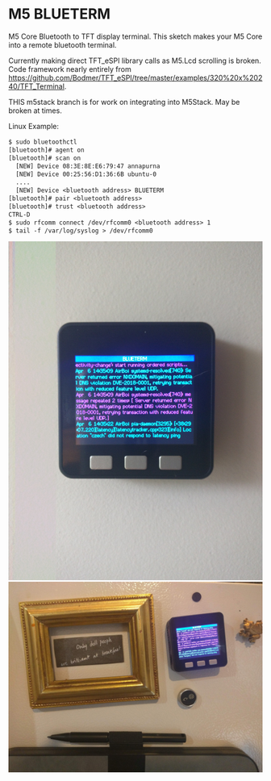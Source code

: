 # M5 BLUETERM
M5 Core Bluetooth to TFT display terminal. This sketch makes your M5 Core into a remote bluetooth terminal.

Currently making direct TFT_eSPI library calls as M5.Lcd scrolling is broken. 
Code framework nearly entirely from https://github.com/Bodmer/TFT_eSPI/tree/master/examples/320%20x%20240/TFT_Terminal. 

THIS m5stack branch is for work on integrating into M5Stack. May be broken at times.

Linux Example:
```
$ sudo bluetoothctl
[bluetooth]# agent on
[bluetooth]# scan on
  [NEW] Device 08:3E:8E:E6:79:47 annapurna
  [NEW] Device 00:25:56:D1:36:6B ubuntu-0
  ....
  [NEW] Device <bluetooth address> BLUETERM
[bluetooth]# pair <bluetooth address>
[bluetooth]# trust <bluetooth address>
CTRL-D
$ sudo rfcomm connect /dev/rfcomm0 <bluetooth address> 1
$ tail -f /var/log/syslog > /dev/rfcomm0
```

![Example1](images/IMG_20190406_143541.jpg)
![Example2](images/IMG_20190406_143720.jpg)
